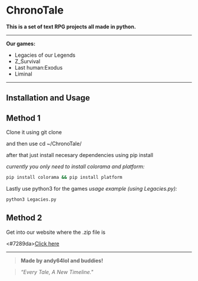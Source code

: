 # **ChronoTale**

**This is a set of text RPG projects all made in python.**

---

**Our games:**

* Legacies of our Legends
* Z_Survival
* Last human:Exodus
* Liminal

---

## Installation and Usage

Method 1
---

Clone it using git clone

and then use cd ~/ChronoTale/

after that just install necesary dependencies using pip install

*currently you only need to install colorama and platform:*
```bash
pip install colorama && pip install platform
```

Lastly use python3 for the games
*usage example (using Legacies.py):*

```bash
python3 Legacies.py
```


Method 2
---

Get into our website where the .zip file is

<#7289da>[Click here](https://andy64lol.github.io/ChronoTale/)

---

> **Made by andy64lol and buddies!**

> *“Every Tale, A New Timeline."*
